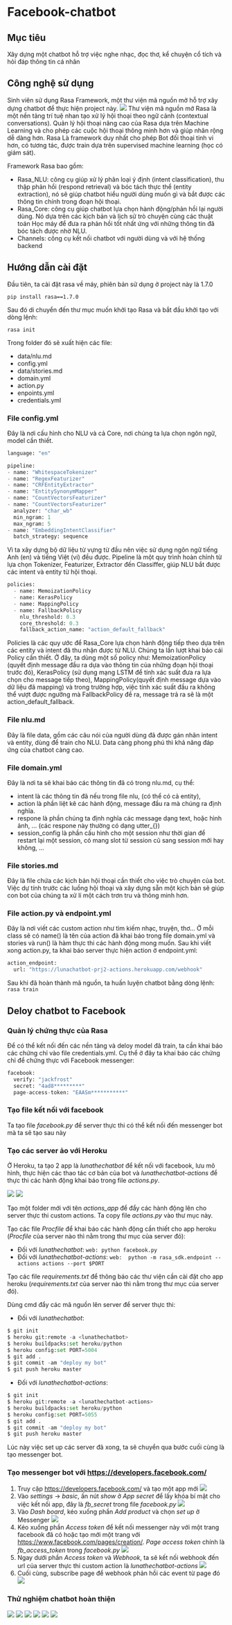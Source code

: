 # Facebook-chatbot
## Mục tiêu
Xây dựng một chatbot hỗ trợ việc nghe nhạc, đọc thơ, kể chuyện cổ tích và hỏi đáp thông tin cá nhân

## Công nghệ sử dụng
Sinh viên sử dụng Rasa Framework, một thư viện mã nguồn mở hỗ trợ xây dựng chatbot để thực hiện project này.
![](media/rasa_system.png)
Thư viện mã nguồn mở Rasa là một nền tảng trí tuệ nhan tạo xử lý hội thoại theo ngữ cảnh (contextual conversations). 
Quản lý hội thoại nâng cao của Rasa dựa trên Machine Learning và cho phép các cuộc hội thoại thông minh hơn và giúp nhân rộng dễ dàng hơn. 
Rasa Là framework duy nhất cho phép Bot đối thoại tinh vi hơn, có tương tác, được train dựa trên supervised machine learning (học có giám sát).

Framework Rasa bao gồm:
* Rasa_NLU: công cụ giúp xử lý phân loại ý định (intent classification), thu thập phản hồi (respond retrieval) và bóc tách thực thể (entity extraction), nó sẽ giúp chatbot hiểu người dùng muốn gì và bắt được các thông tin chính trong đoạn hội thoại.
* Rasa_Core: công cụ giúp chatbot lựa chọn hành động/phản hồi lại người dùng. Nó dựa trên các kịch bản và lịch sử trò chuyện cùng các thuật toán Học máy để đưa ra phản hồi tốt nhất ứng với những thông tin đã bóc tách được nhờ NLU.
* Channels: công cụ kết nối chatbot với người dùng và với hệ thống backend

## Hướng dẫn cài đặt
Đầu tiên, ta cài đặt rasa về máy, phiên bản sử dụng ở project này là 1.7.0

`pip install rasa==1.7.0`

Sau đó di chuyển đến thư mục muốn khởi tạo Rasa và bắt đầu khởi tạo với dòng lệnh:

`rasa init`

Trong folder đó sẽ xuất hiện các file:
* data/nlu.md
* config.yml
* data/stories.md
* domain.yml
* action.py
* enpoints.yml
* credentials.yml

### File config.yml
Đây là nơi cấu hình cho NLU và cả Core, nơi chúng ta lựa chọn ngôn ngữ, model cần thiết.
```python
language: "en"

pipeline:
- name: "WhitespaceTokenizer"
- name: "RegexFeaturizer"
- name: "CRFEntityExtractor"
- name: "EntitySynonymMapper"
- name: "CountVectorsFeaturizer"
- name: "CountVectorsFeaturizer"
  analyzer: "char_wb"
  min_ngram: 1
  max_ngram: 5
- name: "EmbeddingIntentClassifier"
  batch_strategy: sequence
```
Vì ta xây dựng bộ dữ liệu từ vựng từ đầu nên việc sử dụng ngôn ngữ tiếng Anh (en) và tiếng Việt (vi) đều được. Pipeline là một quy trình hoàn chỉnh từ lựa chọn Tokenizer, Featurizer, Extractor đến Classiffer, giúp NLU bắt được các intent và entity từ hội thoại.
```python
policies:
  - name: MemoizationPolicy
  - name: KerasPolicy
  - name: MappingPolicy
  - name: FallbackPolicy
    nlu_threshold: 0.3
    core_threshold: 0.3
    fallback_action_name: "action_default_fallback"
```
Policies là các quy ước để Rasa_Core lựa chọn hành động tiếp theo dựa trên các entity và intent đã thu nhận được từ NLU. Chúng ta lần lượt khai báo cái Policy cần thiết. Ở đây, ta dùng một số policy như: MemoizationPolicy (quyết định message đầu ra dựa vào thông tin của những đoạn hội thoại trước đó), KerasPolicy (sử dụng mạng LSTM để tính xác suất đưa ra lựa chọn cho message tiếp theo), MappingPolicy(quyết định message dựa vào dữ liệu đã mapping) và trong trường hợp, việc tính xác suất đầu ra không thể vượt được ngưỡng mà FallbackPolicy đề ra, message trả ra sẽ là một action_default_fallback.

### File nlu.md
Đây là file data, gồm các câu nói của người dùng đã được gán nhãn intent và entity, dùng để train cho NLU. Data càng phong phú thì khả năng đáp ứng của chatbot càng cao.

### File domain.yml
Đây là nơi ta sẽ khai báo các thông tin đã có trong nlu.md, cụ thể:
* intent là các thông tin đã nếu trong file nlu, (có thể có cả entity),
* action là phần liệt kê các hành động, message đầu ra mà chúng ra định nghĩa.
* respone là phần chúng ta định nghĩa các message dạng text, hoặc hình ảnh, ... (các respone này thường có dạng utter_{})
* session_config là phần cấu hình cho một session như thời gian để restart lại một session, có mang slot từ session cũ sang session mới hay không, ...

### File stories.md
Đây là file chứa các kịch bản hội thoại cần thiết cho việc trò chuyện của bot. Việc dự tính trước các luồng hội thoại và xây dựng sẵn một kịch bản sẽ giúp con bot của chúng ta xử lí một cách trơn tru và thông minh hơn.

### File action.py và endpoint.yml
Đây là nơi viết các custom action như tìm kiếm nhạc, truyện, thơ... Ở mỗi class sẽ có name() là tên của action đã khai báo trong file domain.yml và stories và run() là hàm thực thi các hành động mong muốn.
Sau khi viết xong action.py, ta khai báo server thực hiện action ở endpoint.yml:
```python
action_endpoint:
  url: "https://lunachatbot-prj2-actions.herokuapp.com/webhook"
```
Sau khi đã hoàn thành mã nguồn, ta huấn luyện chatbot bằng dòng lệnh:
`rasa train`

## Deloy chatbot to Facebook

### Quản lý chứng thực của Rasa
Để có thể kết nối đến các nền tảng và deloy model đã train, ta cần khai báo các chứng chỉ vào file credentials.yml. Cụ thể ở đây ta khai báo các chứng chỉ để chứng thực với Facebook messenger:
```python
facebook:
  verify: "jackfrost"
  secret: "4ad8*********"
  page-access-token: "EAASm***********"
```
### Tạo file kết nối với facebook
Ta tạo file *facebook.py* để server thực thi có thể kết nối đến messenger bot mà ta sẽ tạo sau này

### Tạo các server ảo với Heroku
Ở Heroku, ta tạo 2 app là *lunathechatbot* để kết nối với facebook, lưu mô hình, thực hiện các thao tác cơ bản của bot và *lunathechatbot-actions* để thực thi các hành động khai báo trong file *actions.py*.

![](media/create_app_heroku.JPG)
![](media/create_action_server.JPG)

Tạo một folder mới với tên *actions_app* để đẩy các hành động lên cho server thực thi custom actions. Ta copy file *actions.py* vào thư mục này.

Tạo các file *Procfile* để khai báo các hành động cần thiết cho app heroku (*Procfile* của server nào thì nằm trong thư mục của server đó):

* Đối với *lunathechatbot*: `web: python facebook.py`
* Đối với *lunathechatbot-actions*: `web:  python -m rasa_sdk.endpoint --actions actions --port $PORT`

Tạo các file *requirements.txt* để thông báo các thư viện cần cài đặt cho app heroku (*requirements.txt* của server nào thì nằm trong thư mục của server đó).

Dùng cmd đẩy các mã nguồn lên server để server thực thi:

* Đối với *lunathechatbot*:
```python
$ git init
$ heroku git:remote -a <lunathechatbot>
$ heroku buildpacks:set heroku/python
$ heroku config:set PORT=5004
$ git add .
$ git commit -am "deploy my bot"
$ git push heroku master
```

* Đối với *lunathechatbot-actions*:
```python
$ git init
$ heroku git:remote -a <lunathechatbot-actions>
$ heroku buildpacks:set heroku/python
$ heroku config:set PORT=5055
$ git add .
$ git commit -am "deploy my bot"
$ git push heroku master
```

Lúc này việc set up các server đã xong, ta sẽ chuyển qua bước cuối cùng là tạo messenger bot.

### Tạo messenger bot với https://developers.facebook.com/
1. Truy cập https://developers.facebook.com/ và tạo một app mới
![](media/create_fb_app.JPG)
2. Vào *settings* -> *basic*, ấn nút *show* ở *App secret* để lấy khóa bí mật cho việc kết nối app, đây là *fb_secret* trong file *facebook.py*
![](media/app_secret.JPG)
3. Vào *Dash board*, kéo xuống phần *Add product* và chọn *set up* ở Messenger
![](media/add_product.JPG)
4. Kéo xuống phần *Access token* để kết nối messenger này với một trang facebook đã có hoặc tạo mới một trang với https://www.facebook.com/pages/creation/. *Page access token* chính là *fb_access_token* trong *facebook.py*
![](media/link_page.JPG)
5. Ngay dưới phần *Access token* và *Webhook*, ta sẽ kết nối webhook đến url của server thực thi custom action là *lunathechatbot-actions*
![](media/webhook.JPG)
6. Cuối cùng, subscribe page để webhook phản hồi các event từ page đó
![](media/webhook2.JPG)
### Thử nghiệm chatbot hoàn thiện
![](media/test_1.JPG)
![](media/test_2.JPG)
![](media/test_3.JPG)
![](media/test_4.JPG)
![](media/test_5.JPG)
![](media/test_6.JPG)
